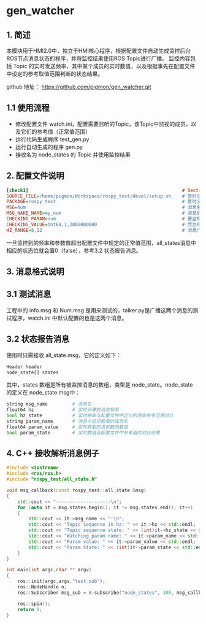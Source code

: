 # gen_watcher
## 1. 简述
本模块用于HMI2.0中，独立于HMI核心程序，根据配置文件自动生成监控后台ROS节点消息状态的程序，并将监控结果使用ROS Topic进行广播。
监控内容包括 Topic 的实时发送频率，其中某个成员的实时数值，以及根据事先在配置文件中设定的参考取值范围判断的状态结果。

github 地址：
https://github.com/pigmon/gen_watcher.git
## 1.1 使用流程
 - 修改配置文件 watch.ini，配置需要监听的Topic，该Topic中监视的成员，以及它们的参考值（正常值范围）
 - 运行代码生成程序 test_gen.py
 - 运行自动生成的程序 gen.py
 - 接收名为 node_states 的 Topic 并使用监控结果
## 2. 配置文件说明
```ini
[check1]                                                        # Section 名字随意取，只要不重复
SOURCE_FILE=/home/pigmon/Workspace/rospy_test/devel/setup.sh    # 暂时没用
PACKAGE=rospy_test                                              # 暂时没用
MSG=Num                                                         # 消息名
MSG_NAKE_NAME=my_num                                            # 消息别名，在程序中 pub 时取的名字
CHECKING_PARAM=num                                              # 要监视的消息成员
CHECKING_VALUE=int64,1,2000000000                               # 受监视成员正常值的最小值，最大值
HZ_RANGE=8,12                                                   # 消息广播频率正常值的最小值，最大值
```
一旦监控到的频率和参数值超出配置文件中规定的正常值范围，all_states消息中相应的状态位就会置0（false），参考3.2 状态报告消息。

## 3. 消息格式说明
## 3.1 测试消息
工程中的 info.msg 和 Num.msg 是用来测试的，talker.py是广播这两个消息的测试程序，watch.ini 中默认配置的也是这两个消息。
## 3.2 状态报告消息
使用时只需接收 all_state.msg，它的定义如下：
```python
Header header
node_state[] states
```
其中，states 数组是所有被监控消息的数组，类型是 node_state。node_state 的定义在 node_state.msg中：
```python
string msg_name         # 消息名
float64 hz              # 实时计算的消息频率
bool hz_state           # 实时频率与配置文件中定义的频率参考范围对比
string param_name       # 消息中监控数值的成员名
float64 param_value     # 实时获取的该参数的数值
bool param_state        # 实时数值与配置文件中参考值的对比结果
```

## 4. C++ 接收解析消息例子
```c++
#include <iostream>
#include <ros/ros.h>
#include "rospy_test/all_state.h"

void msg_callback(const rospy_test::all_state &msg)
{
    std::cout << "--------------------\n";
    for (auto it = msg.states.begin(); it != msg.states.end(); it++)
    {
        std::cout << it->msg_name << ":\n";
        std::cout << "Topic sequence in hz: " << it->hz << std::endl;
        std::cout << "Topic sequence state: " << (int)it->hz_state << std::endl;
        std::cout << "Watching param name: " << it->param_name << std::endl;
        std::cout << "Param value: " << it->param_value << std::endl;
        std::cout << "Param State: " << (int)it->param_state << std::endl;
    }
}

int main(int argc,char ** argv)
{
    ros::init(argc,argv,"test_sub");
    ros::NodeHandle n;
    ros::Subscriber msg_sub = n.subscribe("node_states", 100, msg_callback);

    ros::spin();
    return 0;
}
```
